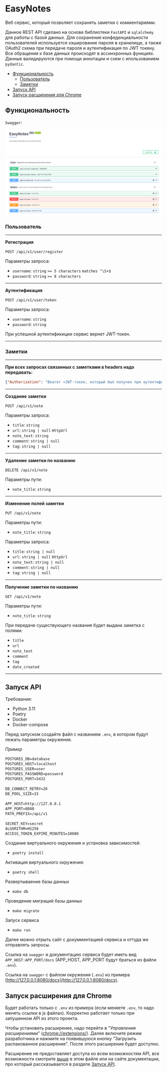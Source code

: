 # EasyNotes

Веб сервис, который позволяет сохранять заметки с комментариями.

Данное REST API сделано на основе библиотеки `FastAPI` и `sqlalchemy` для работы с базой данных. Для сохранения конфеденциальности пользователей используется хэширование пароля в хранилище, а также OAuth2 схема при передаче пароля и аутентификация по JWT токену. Все обращения к базе данных происходят в ассинхронных функциях. Данные валидируются при помощи аннотации и схем с ипользованием `pydantic`.

- [Функциональность](#функциональность)
  - [Пользователь](#пользователь)
  - [Заметки](#заметки)
- [Запуск API](#запуск-api)
- [Запуск расширения для Chrome](#запуск-расширения-для-chrome)

## Функциональность

`Swagger`:

![swagger](swagger_preview/image.png)

### Пользователь

---

**Регистрация**
```http
POST /api/v1/user/register
```

Параметры запроса:
- `username`: `string` `>= 5 characters` `matches ^\S+$`
- `password`: `string` `>= 8 characters`

---

**Аутентификация**
```http
POST /api/v1/user/token
```

Параметры запроса:
- `username`: `string`
- `password`: `string`

При успешной аутентификиции сервис вернет JWT-токен.

---

### Заметки

---

**При всех запросах связанных с заметками в headers надо передавать:**
```json
{"Authorization": "Bearer <JWT-токен, который был получен при аутентификации>"}
```

---

**Создание заметки**
```http
POST /api/v1/note
```

Параметры запроса:
- `title`: `string`
- `url`: `string | null` `HttpUrl`
- `note_text`: `string`
- `comment`: `string | null`
- `tag`: `string | null`

---

**Удаление заметки по названию**
```http
DELETE /api/v1/note
```
Параметры пути:
- `note_title`: `string`

---

**Изменение полей заметки**
```http
PUT /api/v1/note
```

Параметры пути:
- `note_title`: `string`

Параметры запроса:
- `title`: `string | null`
- `url`: `string | null` `HttpUrl`
- `note_text`: `string | null`
- `comment`: `string | null`
- `tag`: `string | null`

---

**Получение заметки по названию**
```http
GET /api/v1/note
```

Параметры пути:
- `note_title`: `string`

При передаче существующего названия будет выдана заметка с полями:
- `title`
- `url`
- `note_text`
- `comment`
- `tag`
- `date_created`

---

## Запуск API

Требования:
- Python 3.11
- Poetry
- Docker
- Docker-compose

Перед запуском создайте файл с названием `.env`, в котором будут лежать параметры окружения.

<i>Пример</i>  
```.env
POSTGRES_DB=database
POSTGRES_HOST=localhost
POSTGRES_USER=user
POSTGRES_PASSWORD=password
POSTGRES_PORT=5432

DB_CONNECT_RETRY=20
DB_POOL_SIZE=15

APP_HOST=http://127.0.0.1
APP_PORT=8080
PATH_PREFIX=/api/v1

SECRET_KEY=secret
ALGORITHM=HS256
ACCESS_TOKEN_EXPIRE_MINUTES=10080
```

Создание виртуального окружения и установка зависимостей:

- `poetry install`

Активация виртуального окружения:

- `poetry shell`

Развертываение базы данных

- `make db`

Проведение миграций базы данных

- `make migrate`

Запуск сервиса

- `make run`

Далее можно отрыть сайт с докумментацией сервиса и оттуда же отправлять запросы.

Ссылка на `swagger` и документацию сервиса будет иметь вид `APP_HOST:APP_PORT/docs` (APP_HOST, APP_PORT будут браться из файли `.env`).

Ссылка на `swagger` с файлом окружения (`.env`) из примера [http://127.0.0.1:8080/docs](http://127.0.0.1:8080/docs).

## Запуск расширения для Chrome

Будет работать только с `.env` из примера (если меняете `.env`, то надо менять ссылки в js файлах). Корректно работает только при запушенном API из этого проекта.

Чтобы установить расширение, надо перейти в "_Управления расширениями_" ([chrome://extensions/](chrome://extensions/)). Далее включите режим разработчика и нажмите на появившуюся кнопку "Загрузить распакованное расширение". После этого расширение будет доступно.

Расширение не предоставляет доступа ко всем возможностям API, все возможности смотрите [выше](#функциональность) в этом файле или на сайте документации, про который рассказывается в разделе [Запуск API](#запуск-api).
